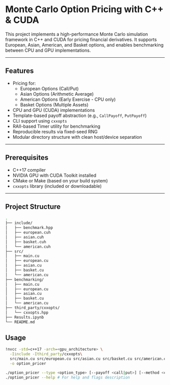 # Monte Carlo Option Pricing with C++ & CUDA

This project implements a high-performance Monte Carlo simulation framework in C++ and CUDA for pricing financial derivatives. It supports European, Asian, American, and Basket options, and enables benchmarking between CPU and GPU implementations.

---

## Features

- Pricing for:
  - European Options (Call/Put)
  - Asian Options (Arithmetic Average)
  - American Options (Early Exercise - CPU only)
  - Basket Options (Multiple Assets)
- CPU and GPU (CUDA) implementations
- Template-based payoff abstraction (e.g., `CallPayoff`, `PutPayoff`)
- CLI support using `cxxopts`
- RAII-based Timer utility for benchmarking
- Reproducible results via fixed-seed RNG
- Modular directory structure with clean host/device separation

---

## Prerequisites

- C++17 compiler
- NVIDIA GPU with CUDA Toolkit installed
- CMake or Make (based on your build system)
- `cxxopts` library (included or downloadable)

---

## Project Structure

```bash
.
├── include/
│   ├── benchmark.hpp
│   ├── european.cuh
│   ├── asian.cuh
│   ├── basket.cuh
│   └── american.cuh
├── src/
│   ├── main.cu
│   ├── european.cu
│   ├── asian.cu
│   ├── basket.cu
│   └── american.cu
├── benchmarking/
│   ├── main.cu
│   ├── european.cu
│   ├── asian.cu
│   ├── basket.cu
│   └── american.cu
├── third_party/cxxopts/
│   └── cxxopts.hpp
├── Results.ipynb
└── README.md
```

## Usage

```bash
!nvcc -std=c++17 -arch=<gpu_architecture> \
  -Iinclude -Ithird_party/cxxopts\
  src/main.cu src/european.cu src/asian.cu src/basket.cu src/american.cu \
  -o option_pricer

./option_pricer --type <option_type> [--payoff <call|put>] [--method <cpu|gpu>] [other flags...]
./option_pricer --help # For help and flags description
```

